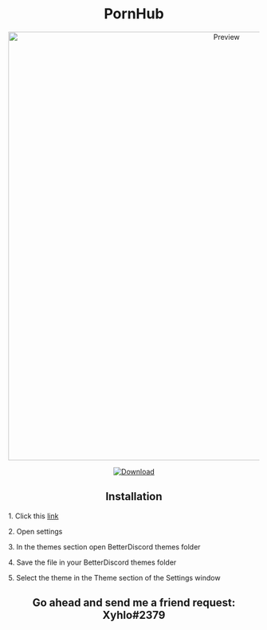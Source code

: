 <h1 align="center">PornHub</h1>
<p align="center">
  <img alt="Preview" width="860" alt="preview" src="https://cdn.discordapp.com/attachments/882708337219739701/941047742606749797/PHmainthumb.png">
<p align="center">
<p align="center">
  <a href="https://betterdiscord.a  pp/Download?id=362"> <img alt="Download" src="https://img.shields.io/badge/Download-yellowgreen?style=plastic&logo=github"></a></p>

<h2 align="center">Installation</h2>
<p>1. Click this <a href="https://betterdisc  ord.app/Download?id=362">link</a></p>
<p>2. Open settings
<p>3. In the themes section open BetterDiscord themes folder
<p>4. Save the file in your BetterDiscord themes folder</p>
<p>5. Select the theme in the Theme section of the Settings window</p>
<h2 align="center">Go ahead and send me a friend request: Xyhlo#2379</h2>
<p align="center">
